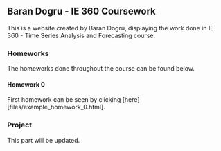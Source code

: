 ## Baran Dogru - IE 360 Coursework

This is a website created by Baran Dogru, displaying the work done in IE 360 - Time Series Analysis and Forecasting course.

### Homeworks

The homeworks done throughout the course can be found below.

#### Homework 0

First homework can be seen by clicking [here][files/example_homework_0.html].


### Project

This part will be updated.